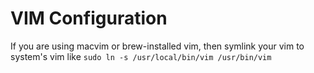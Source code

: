 VIM Configuration
===
If you are using macvim or brew-installed vim,
then symlink your vim to system's vim
like `sudo ln -s /usr/local/bin/vim /usr/bin/vim`
